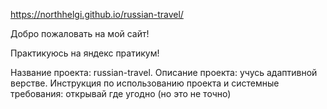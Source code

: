 https://northhelgi.github.io/russian-travel/

Добро пожаловать на мой сайт!

Практикуюсь на яндекс пратикум!

Название проекта: russian-travel.
Описание проекта: учусь адаптивной верстве.
Инструкция по использованию проекта и системные требования: открывай где угодно (но это не точно)


